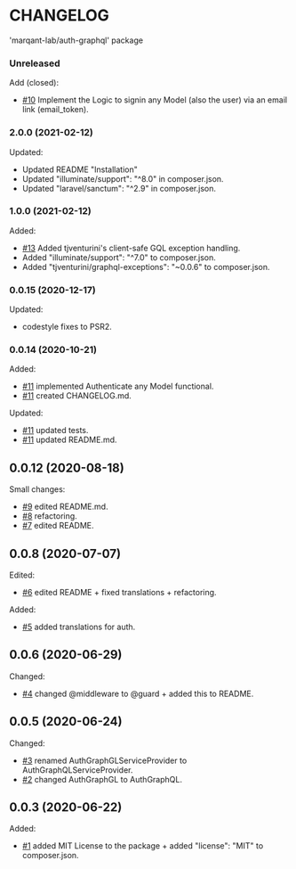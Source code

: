 
# CHANGELOG

'marqant-lab/auth-graphql' package

### Unreleased

Add (closed):
 - [#10] Implement the Logic to signin any Model (also the user) via an email link (email_token).

### 2.0.0 (2021-02-12)

Updated:
 - Updated README "Installation"
 - Updated "illuminate/support": "^8.0" in composer.json.
 - Updated "laravel/sanctum": "^2.9" in composer.json.

### 1.0.0 (2021-02-12)

Added:

 - [#13] Added tjventurini's client-safe GQL exception handling.
 - Added "illuminate/support": "^7.0" to composer.json.
 - Added "tjventurini/graphql-exceptions": "~0.0.6" to composer.json.

### 0.0.15 (2020-12-17)

Updated:

 - codestyle fixes to PSR2.

### 0.0.14 (2020-10-21)

Added:

 - [#11] implemented Authenticate any Model functional.
 - [#11] created CHANGELOG.md.

Updated:
 - [#11] updated tests.
 - [#11] updated README.md.

## 0.0.12 (2020-08-18)

Small changes:

- [#9] edited README.md.
- [#8] refactoring.
- [#7] edited README.

## 0.0.8 (2020-07-07)

Edited:

- [#6] edited README + fixed translations + refactoring.

Added:

- [#5] added translations for auth.

## 0.0.6 (2020-06-29)

Changed:

- [#4] changed @middleware to @guard + added this to README.

## 0.0.5 (2020-06-24)

Changed:

- [#3] renamed AuthGraphGLServiceProvider to AuthGraphQLServiceProvider.
- [#2] changed AuthGraphGL to AuthGraphQL.

## 0.0.3 (2020-06-22)

Added:

- [#1] added MIT License to the package + added "license": "MIT" to composer.json.






[#13]: https://github.com/marqant-lab/auth-graphql/pull/13
[#12]: https://github.com/marqant-lab/auth-graphql/pull/12
[#11]: https://github.com/marqant-lab/auth-graphql/pull/11
[#10]: https://github.com/marqant-lab/auth-graphql/pull/10
[#9]: https://github.com/marqant-lab/auth-graphql/pull/9
[#8]: https://github.com/marqant-lab/auth-graphql/pull/8
[#7]: https://github.com/marqant-lab/auth-graphql/pull/7
[#6]: https://github.com/marqant-lab/auth-graphql/pull/6
[#5]: https://github.com/marqant-lab/auth-graphql/pull/5
[#4]: https://github.com/marqant-lab/auth-graphql/pull/4
[#3]: https://github.com/marqant-lab/auth-graphql/pull/3
[#2]: https://github.com/marqant-lab/auth-graphql/pull/2
[#1]: https://github.com/marqant-lab/auth-graphql/pull/1
